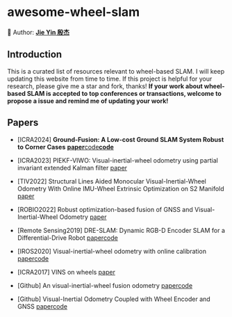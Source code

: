 # awesome-wheel-slam
💎 Author: [**Jie Yin 殷杰**](https://github.com/sjtuyinjie)

## Introduction

This is a curated list of resources relevant to wheel-based SLAM. I will keep updating this website from time to time. If this project is helpful for your research, please give me a star and fork, thanks!
**If your work about wheel-based SLAM is accepted to top conferences or transactions, welcome to propose a issue and remind me of updating your work!**


## Papers


- [ICRA2024] **Ground-Fusion: A Low-cost Ground SLAM System Robust to Corner Cases** [**paper**](https://arxiv.org/abs/2402.14308)[code](https://github.com/SJTU-ViSYS/Ground-Fusion)[**code**](https://github.com/SJTU-ViSYS/Ground-Fusion)


- [ICRA2023] PIEKF-VIWO: Visual-inertial-wheel odometry using partial invariant extended Kalman filter [paper](https://arxiv.org/pdf/2303.07668)


- [TIV2022] Structural Lines Aided Monocular Visual-Inertial-Wheel Odometry With Online IMU-Wheel Extrinsic Optimization on S2 Manifold [paper](https://ieeexplore.ieee.org/abstract/document/10214115)


- [ROBIO2022] Robust optimization-based fusion of GNSS and Visual-Inertial-Wheel Odometry [paper](https://ieeexplore.ieee.org/abstract/document/10011839)


- [Remote Sensing2019] DRE-SLAM: Dynamic RGB-D Encoder SLAM for a Differential-Drive Robot [paper](https://www.mdpi.com/2072-4292/11/4/380?ref=https://coder.social)[code](https://github.com/ydsf16/dre_slam)



- [IROS2020] Visual-inertial-wheel odometry with online calibration [paper](https://par.nsf.gov/servlets/purl/10293356)[code](https://github.com/SJTU-ViSYS/Ground-Fusion)

- [ICRA2017] VINS on wheels [paper](https://ieeexplore.ieee.org/abstract/document/7989603)

- [Github] An visual-inertial-wheel fusion odometry [paper](https://github.com/TouchDeeper/VIW-Fusion/blob/master/Thesis%20-%20TingdaZhuang%20-%20Chinese%20-%20Research%20on%20Multi-sensor%20Fusion%20Localization%20of%20Mobile%20Robot%20Based%20on%20ROS.pdf)[code](https://github.com/TouchDeeper/VIW-Fusion)


- [Github] Visual-Inertial Odometry Coupled with Wheel Encoder and GNSS [paper](https://blog.csdn.net/ewtewtewrt/article/details/117249295)[code](https://github.com/Wallong/VINS-GPS-Wheel)


